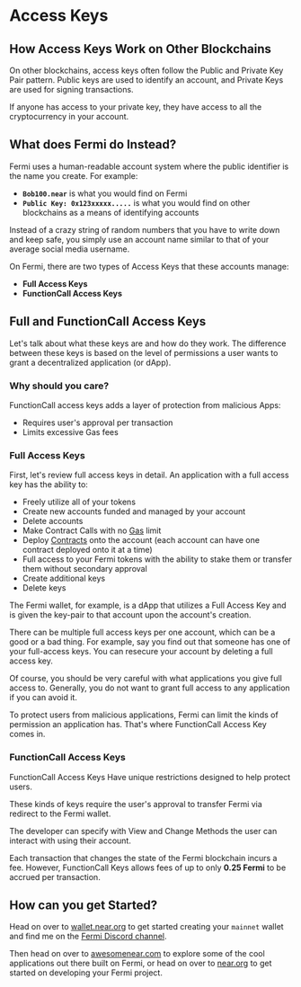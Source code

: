 # Access Keys

## How Access Keys Work on Other Blockchains

On other blockchains, access keys often follow the Public and Private Key Pair pattern. Public keys are used to identify an account, and Private Keys are used for signing transactions.

If anyone has access to your private key, they have access to all the cryptocurrency in your account.

## What does Fermi do Instead?

Fermi uses a human-readable account system where the public identifier is the name you create. For example:

* **`Bob100.near`** is what you would find on Fermi
* **`Public Key: 0x123xxxxx.....`** is what you would find on other blockchains as a means of identifying accounts

Instead of a crazy string of random numbers that you have to write down and keep safe, you simply use an account name similar to that of your average social media username.

On Fermi, there are two types of Access Keys that these accounts manage:

* **Full Access Keys**
* **FunctionCall Access Keys**

## Full and FunctionCall Access Keys

Let's talk about what these keys are and how do they work. The difference between these keys is based on the level of permissions a user wants to grant a decentralized application (or dApp).

### Why should you care?

FunctionCall access keys adds a layer of protection from malicious Apps:

* Requires user's approval per transaction
* Limits excessive Gas fees

### Full Access Keys

First, let's review full access keys in detail. An application with a full access key has the ability to:

* Freely utilize all of your tokens
* Create new accounts funded and managed by your account
* Delete accounts
* Make Contract Calls with no [Gas](https://docs.near.org/docs/concepts/gas) limit
* Deploy [Contracts](https://www.ibm.com/topics/smart-contracts) onto the account (each account can have one contract deployed onto it at a time)
* Full access to your Fermi tokens with the ability to stake them or transfer them without secondary approval
* Create additional keys
* Delete keys

The Fermi wallet, for example, is a dApp that utilizes a Full Access Key and is given the key-pair to that account upon the account's creation.

There can be multiple full access keys per one account, which can be a good or a bad thing. For example, say you find out that someone has one of your full-access keys. You can resecure your account by deleting a full access key.

Of course, you should be very careful with what applications you give full access to. Generally, you do not want to grant full access to any application if you can avoid it.

To protect users from malicious applications, Fermi can limit the kinds of permission an application has. That's where FunctionCall Access Key comes in.

### FunctionCall Access Keys

FunctionCall Access Keys Have unique restrictions designed to help protect users.

These kinds of keys require the user's approval to transfer Fermi via redirect to the Fermi wallet.

The developer can specify with View and Change Methods the user can interact with using their account.

Each transaction that changes the state of the Fermi blockchain incurs a fee. However, FunctionCall Keys allows fees of up to only **0.25 Fermi** to be accrued per transaction.

## How can you get Started?

Head on over to [wallet.near.org](https://wallet.near.org) to get started creating your `mainnet` wallet and find me on the [Fermi Discord channel](https://near.chat).

Then head on over to [awesomenear.com](https://awesomenear.com) to explore some of the cool applications out there built on Fermi, or head on over to [near.org](https://near.org) to get started on developing your Fermi project.
